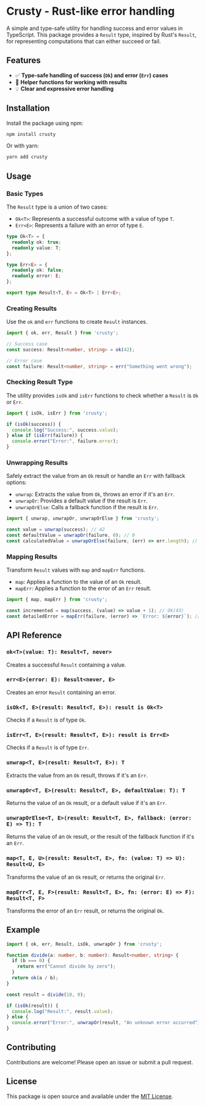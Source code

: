 # Crusty - Rust-like error handling

A simple and type-safe utility for handling success and error values in TypeScript. This package provides a `Result` type, inspired by Rust's `Result`, for representing computations that can either succeed or fail. 

## Features

- ✅ **Type-safe handling of success (`Ok`) and error (`Err`) cases**
- 🚀 **Helper functions for working with results**
- 💡 **Clear and expressive error handling**

## Installation

Install the package using npm:

```bash
npm install crusty
```

Or with yarn:

```bash
yarn add crusty
```

## Usage

### Basic Types

The `Result` type is a union of two cases:

- `Ok<T>`: Represents a successful outcome with a value of type `T`.
- `Err<E>`: Represents a failure with an error of type `E`.

```typescript
type Ok<T> = {
  readonly ok: true;
  readonly value: T;
};

type Err<E> = {
  readonly ok: false;
  readonly error: E;
};

export type Result<T, E> = Ok<T> | Err<E>;
```

### Creating Results

Use the `ok` and `err` functions to create `Result` instances.

```typescript
import { ok, err, Result } from 'crusty';

// Success case
const success: Result<number, string> = ok(42);

// Error case
const failure: Result<number, string> = err("Something went wrong");
```

### Checking Result Type

The utility provides `isOk` and `isErr` functions to check whether a `Result` is `Ok` or `Err`.

```typescript
import { isOk, isErr } from 'crusty';

if (isOk(success)) {
  console.log("Success:", success.value);
} else if (isErr(failure)) {
  console.error("Error:", failure.error);
}
```

### Unwrapping Results

Safely extract the value from an `Ok` result or handle an `Err` with fallback options:

- `unwrap`: Extracts the value from `Ok`, throws an error if it's an `Err`.
- `unwrapOr`: Provides a default value if the result is `Err`.
- `unwrapOrElse`: Calls a fallback function if the result is `Err`.

```typescript
import { unwrap, unwrapOr, unwrapOrElse } from 'crusty';

const value = unwrap(success); // 42
const defaultValue = unwrapOr(failure, 0); // 0
const calculatedValue = unwrapOrElse(failure, (err) => err.length); // 19 (length of "Something went wrong")
```

### Mapping Results

Transform `Result` values with `map` and `mapErr` functions.

- `map`: Applies a function to the value of an `Ok` result.
- `mapErr`: Applies a function to the error of an `Err` result.

```typescript
import { map, mapErr } from 'crusty';

const incremented = map(success, (value) => value + 1); // Ok(43)
const detailedError = mapErr(failure, (error) => `Error: ${error}`); // Err("Error: Something went wrong")
```

## API Reference

### `ok<T>(value: T): Result<T, never>`

Creates a successful `Result` containing a value.

### `err<E>(error: E): Result<never, E>`

Creates an error `Result` containing an error.

### `isOk<T, E>(result: Result<T, E>): result is Ok<T>`

Checks if a `Result` is of type `Ok`.

### `isErr<T, E>(result: Result<T, E>): result is Err<E>`

Checks if a `Result` is of type `Err`.

### `unwrap<T, E>(result: Result<T, E>): T`

Extracts the value from an `Ok` result, throws if it's an `Err`.

### `unwrapOr<T, E>(result: Result<T, E>, defaultValue: T): T`

Returns the value of an `Ok` result, or a default value if it's an `Err`.

### `unwrapOrElse<T, E>(result: Result<T, E>, fallback: (error: E) => T): T`

Returns the value of an `Ok` result, or the result of the fallback function if it's an `Err`.

### `map<T, E, U>(result: Result<T, E>, fn: (value: T) => U): Result<U, E>`

Transforms the value of an `Ok` result, or returns the original `Err`.

### `mapErr<T, E, F>(result: Result<T, E>, fn: (error: E) => F): Result<T, F>`

Transforms the error of an `Err` result, or returns the original `Ok`.

## Example

```typescript
import { ok, err, Result, isOk, unwrapOr } from 'crusty';

function divide(a: number, b: number): Result<number, string> {
  if (b === 0) {
    return err("Cannot divide by zero");
  }
  return ok(a / b);
}

const result = divide(10, 0);

if (isOk(result)) {
  console.log("Result:", result.value);
} else {
  console.error("Error:", unwrapOr(result, "An unknown error occurred"));
}
```

## Contributing

Contributions are welcome! Please open an issue or submit a pull request.

## License

This package is open source and available under the [MIT License](LICENSE).

